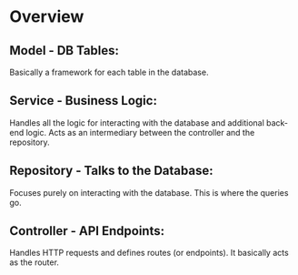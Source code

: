 # Overview

## Model - DB Tables:

Basically a framework for each table in the database.

## Service - Business Logic:

Handles all the logic for interacting with the database and additional back-end logic. Acts as an intermediary between the controller and the repository.

## Repository - Talks to the Database:

Focuses purely on interacting with the database. This is where the queries go.

## Controller - API Endpoints:

Handles HTTP requests and defines routes (or endpoints). It basically acts as the router.
